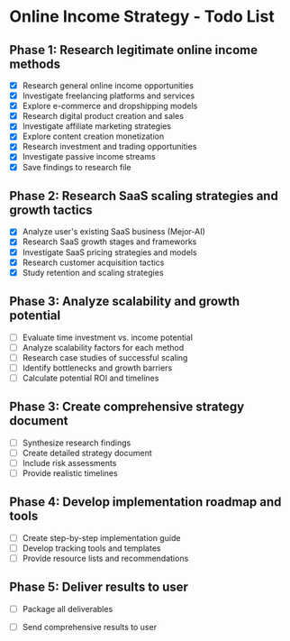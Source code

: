 # Online Income Strategy - Todo List

## Phase 1: Research legitimate online income methods
- [x] Research general online income opportunities
- [x] Investigate freelancing platforms and services
- [x] Explore e-commerce and dropshipping models
- [x] Research digital product creation and sales
- [x] Investigate affiliate marketing strategies
- [x] Explore content creation monetization
- [x] Research investment and trading opportunities
- [x] Investigate passive income streams
- [x] Save findings to research file

## Phase 2: Research SaaS scaling strategies and growth tactics
- [x] Analyze user's existing SaaS business (Mejor-AI)
- [x] Research SaaS growth stages and frameworks
- [x] Investigate SaaS pricing strategies and models
- [x] Research customer acquisition tactics
- [x] Study retention and scaling strategies

## Phase 3: Analyze scalability and growth potential
- [ ] Evaluate time investment vs. income potential
- [ ] Analyze scalability factors for each method
- [ ] Research case studies of successful scaling
- [ ] Identify bottlenecks and growth barriers
- [ ] Calculate potential ROI and timelines

## Phase 3: Create comprehensive strategy document
- [ ] Synthesize research findings
- [ ] Create detailed strategy document
- [ ] Include risk assessments
- [ ] Provide realistic timelines

## Phase 4: Develop implementation roadmap and tools
- [ ] Create step-by-step implementation guide
- [ ] Develop tracking tools and templates
- [ ] Provide resource lists and recommendations

## Phase 5: Deliver results to user
- [ ] Package all deliverables
- [ ] Send comprehensive results to user

